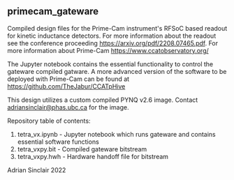 ## primecam_gateware
Compiled design files for the Prime-Cam instrument's RFSoC based readout for kinetic inductance detectors. For more information about the readout see the conference proceeding https://arxiv.org/pdf/2208.07465.pdf. For more information about Prime-Cam https://www.ccatobservatory.org/

The Jupyter notebook contains the essential functionality to control the gateware compiled gatware. A more advanced version of the software to be deployed with Prime-Cam can be found at https://github.com/TheJabur/CCATpHive     

This design utilizes a custom compiled PYNQ v2.6 image. Contact adriansinclair@phas.ubc.ca for the image.

Repository table of contents:
1. tetra_vx.ipynb - Jupyter notebook which runs gateware and contains essential software functions
2. tetra_vxpy.bit - Compiled gateware bitstream 
3. tetra_vxpy.hwh - Hardware handoff file for bitstream  

Adrian Sinclair 2022
